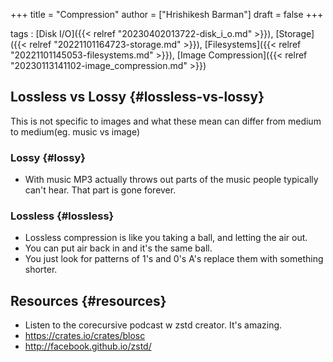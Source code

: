 +++
title = "Compression"
author = ["Hrishikesh Barman"]
draft = false
+++

tags
: [Disk I/O]({{< relref "20230402013722-disk_i_o.md" >}}), [Storage]({{< relref "20221101164723-storage.md" >}}), [Filesystems]({{< relref "20221101145053-filesystems.md" >}}), [Image Compression]({{< relref "20230113141102-image_compression.md" >}})


## Lossless vs Lossy {#lossless-vs-lossy}

This is not specific to images and what these mean can differ from medium to medium(eg. music vs image)


### Lossy {#lossy}

-   With music MP3 actually throws out parts of the music people typically can't hear. That part is gone forever.


### Lossless {#lossless}

-   Lossless compression is like you taking a ball, and letting the air out.
-   You can put air back in and it's the same ball.
-   You just look for patterns of 1's and 0's A's replace them with something shorter.


## Resources {#resources}

-   Listen to the corecursive podcast w zstd creator. It's amazing.
-   <https://crates.io/crates/blosc>
-   <http://facebook.github.io/zstd/>
